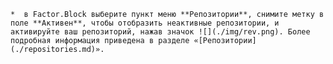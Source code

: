     *  в Factor.Block выберите пункт меню **Репозитории**, снимите метку в поле **Активен**, чтобы отобразить неактивные репозитории, и активируйте ваш репозиторий, нажав значок ![](./img/rev.png). Более подробная информация приведена в разделе «[Репозитории](./repositories.md)».